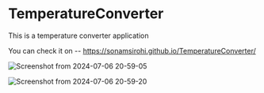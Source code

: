 # TemperatureConverter
This is a temperature converter application

You can check it on -- https://sonamsirohi.github.io/TemperatureConverter/



![Screenshot from 2024-07-06 20-59-05](https://github.com/sonamsirohi/TemperatureConverter/assets/123961044/09b471a6-887f-4616-afc8-1e089f3f9cad)


![Screenshot from 2024-07-06 20-59-20](https://github.com/sonamsirohi/TemperatureConverter/assets/123961044/9a2d9b4c-fbf0-4716-90af-dd877e0f230e)

